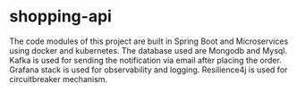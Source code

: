 # shopping-api
The code modules of this project are built in Spring Boot and Microservices using docker and kubernetes. The database used are Mongodb and Mysql. Kafka is used for sending the notification via email after placing the order. Grafana stack is used for observability and logging. Resilience4j is used for circuitbreaker mechanism. 
